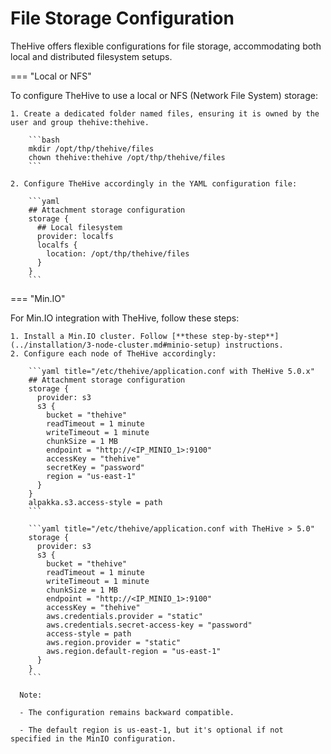 # File Storage Configuration

TheHive offers flexible configurations for file storage, accommodating both local and distributed filesystem setups.

=== "Local or NFS"

To configure TheHive to use a local or NFS (Network File System) storage:

    1. Create a dedicated folder named files, ensuring it is owned by the user and group thehive:thehive.
    
        ```bash
        mkdir /opt/thp/thehive/files
        chown thehive:thehive /opt/thp/thehive/files
        ```

    2. Configure TheHive accordingly in the YAML configuration file:

        ```yaml
        ## Attachment storage configuration
        storage {
          ## Local filesystem
          provider: localfs
          localfs {
            location: /opt/thp/thehive/files
          }
        }
        ```


=== "Min.IO" 

For Min.IO integration with TheHive, follow these steps:

    1. Install a Min.IO cluster. Follow [**these step-by-step**](../installation/3-node-cluster.md#minio-setup) instructions.
    2. Configure each node of TheHive accordingly:

        ```yaml title="/etc/thehive/application.conf with TheHive 5.0.x"
        ## Attachment storage configuration
        storage {
          provider: s3
          s3 {
            bucket = "thehive"
            readTimeout = 1 minute
            writeTimeout = 1 minute
            chunkSize = 1 MB
            endpoint = "http://<IP_MINIO_1>:9100"
            accessKey = "thehive"
            secretKey = "password"
            region = "us-east-1"
          }
        }
        alpakka.s3.access-style = path
        ```

        ```yaml title="/etc/thehive/application.conf with TheHive > 5.0"
        storage {
          provider: s3
          s3 {
            bucket = "thehive"
            readTimeout = 1 minute
            writeTimeout = 1 minute
            chunkSize = 1 MB
            endpoint = "http://<IP_MINIO_1>:9100"
            accessKey = "thehive"
            aws.credentials.provider = "static"
            aws.credentials.secret-access-key = "password"
            access-style = path
            aws.region.provider = "static"
            aws.region.default-region = "us-east-1"
          }
        }
        ```

      Note:
      
      - The configuration remains backward compatible.
      
      - The default region is us-east-1, but it's optional if not specified in the MinIO configuration.

&nbsp;